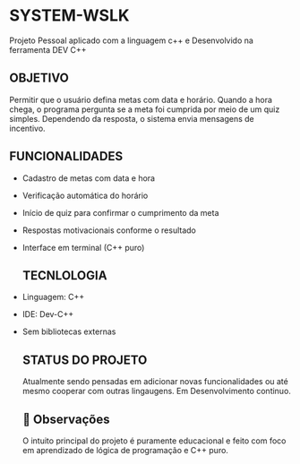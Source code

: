 # SYSTEM-WSLK
Projeto Pessoal aplicado com a linguagem c++ e Desenvolvido na ferramenta DEV C++
## OBJETIVO
Permitir que o usuário defina metas com data e horário. Quando a hora chega, o programa pergunta se a meta foi cumprida por meio de um quiz simples. Dependendo da resposta, o sistema envia mensagens de incentivo.

## FUNCIONALIDADES
- Cadastro de metas com data e hora
- Verificação automática do horário
- Início de quiz para confirmar o cumprimento da meta
- Respostas motivacionais conforme o resultado
- Interface em terminal (C++ puro)

  ## TECNLOLOGIA
- Linguagem: C++
- IDE: Dev-C++
- Sem bibliotecas externas

  ## STATUS DO PROJETO

  Atualmente sendo pensadas em adicionar novas funcionalidades ou até mesmo cooperar com outras lingaugens. Em Desenvolvimento continuo.

  ## 📌 Observações

  O intuito principal do projeto é puramente educacional e feito com foco em aprendizado de lógica de programação e C++ puro.
